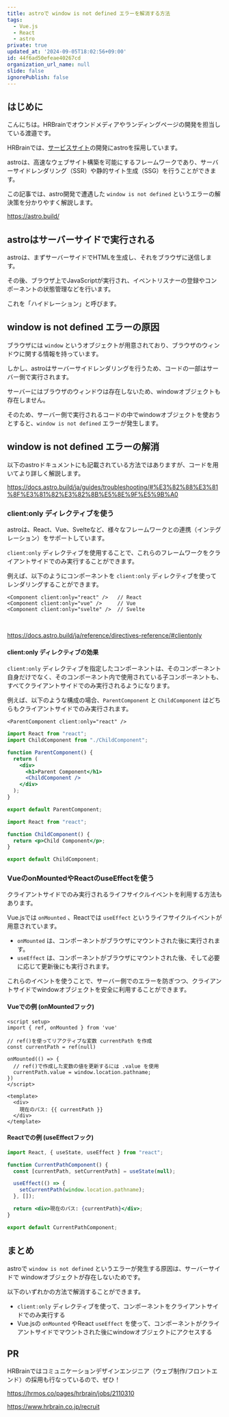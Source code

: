 ```yaml
---
title: astroで window is not defined エラーを解消する方法
tags:
  - Vue.js
  - React
  - astro
private: true
updated_at: '2024-09-05T18:02:56+09:00'
id: 44f6ad50efeae40267cd
organization_url_name: null
slide: false
ignorePublish: false
---
```


## はじめに

こんにちは。HRBrainでオウンドメディアやランディングページの開発を担当している渡邉です。

HRBrainでは、[サービスサイト](https://www.hrbrain.jp/)の開発にastroを採用しています。

astroは、高速なウェブサイト構築を可能にするフレームワークであり、サーバーサイドレンダリング（SSR）や静的サイト生成（SSG）を行うことができます。

この記事では、astro開発で遭遇した `window is not defined` というエラーの解決策を分かりやすく解説します。

https://astro.build/

## astroはサーバーサイドで実行される

astroは、まずサーバーサイドでHTMLを生成し、それをブラウザに送信します。

その後、ブラウザ上でJavaScriptが実行され、イベントリスナーの登録やコンポーネントの状態管理などを行います。

これを「ハイドレーション」と呼びます。


## window is not defined エラーの原因

ブラウザには `window` というオブジェクトが用意されており、ブラウザのウィンドウに関する情報を持っています。

しかし、astroはサーバーサイドレンダリングを行うため、コードの一部はサーバー側で実行されます。

サーバーにはブラウザのウィンドウは存在しないため、windowオブジェクトも存在しません。

そのため、サーバー側で実行されるコードの中でwindowオブジェクトを使おうとすると、`window is not defined` エラーが発生します。

## window is not defined エラーの解消

以下のastroドキュメントにも記載されている方法ではありますが、コードを用いてより詳しく解説します。

https://docs.astro.build/ja/guides/troubleshooting/#%E3%82%88%E3%81%8F%E3%81%82%E3%82%8B%E5%8E%9F%E5%9B%A0

### client:only ディレクティブを使う

astroは、React、Vue、Svelteなど、様々なフレームワークとの連携（インテグレーション）をサポートしています。 

`client:only` ディレクティブを使用することで、これらのフレームワークをクライアントサイドでのみ実行することができます。 

例えば、以下のようにコンポーネントを `client:only` ディレクティブを使ってレンダリングすることができます。

```astro:src/pages/index.astro
<Component client:only="react" />   // React
<Component client:only="vue" />     // Vue
<Component client:only="svelte" />  // Svelte
```
<br>

https://docs.astro.build/ja/reference/directives-reference/#clientonly

#### client:only ディレクティブの効果

`client:only` ディレクティブを指定したコンポーネントは、そのコンポーネント自身だけでなく、そのコンポーネント内で使用されている子コンポーネントも、すべてクライアントサイドでのみ実行されるようになります。

例えば、以下のような構成の場合、`ParentComponent` と `ChildComponent` はどちらもクライアントサイドでのみ実行されます。

```astro:src/pages/index.astro
<ParentComponent client:only="react" />
```

```jsx:src/components/ParentComponent.jsx
import React from "react";
import ChildComponent from "./ChildComponent";

function ParentComponent() {
  return (
    <div>
      <h1>Parent Component</h1>
      <ChildComponent />
    </div>
  );
}

export default ParentComponent;
```

```jsx:src/components/ParentComponent.jsx
import React from "react";

function ChildComponent() {
  return <p>Child Component</p>;
}

export default ChildComponent;
```

### VueのonMountedやReactのuseEffectを使う

クライアントサイドでのみ実行されるライフサイクルイベントを利用する方法もあります。

Vue.jsでは `onMounted` 、Reactでは `useEffect` というライフサイクルイベントが用意されています。

- `onMounted` は、コンポーネントがブラウザにマウントされた後に実行されます。
- `useEffect` は、コンポーネントがブラウザにマウントされた後、そして必要に応じて更新後にも実行されます。

これらのイベントを使うことで、サーバー側でのエラーを防ぎつつ、クライアントサイドでwindowオブジェクトを安全に利用することができます。

#### Vueでの例 (onMountedフック)

```vue
<script setup>
import { ref, onMounted } from 'vue'

// ref()を使ってリアクティブな変数 currentPath を作成
const currentPath = ref(null)

onMounted(() => {
  // ref()で作成した変数の値を更新するには .value を使用
  currentPath.value = window.location.pathname;
})
</script>

<template>
  <div>
    現在のパス: {{ currentPath }}
  </div>
</template>
```

#### Reactでの例 (useEffectフック)

```jsx
import React, { useState, useEffect } from "react";

function CurrentPathComponent() {
  const [currentPath, setCurrentPath] = useState(null);

  useEffect(() => {
    setCurrentPath(window.location.pathname);
  }, []);

  return <div>現在のパス: {currentPath}</div>;
}

export default CurrentPathComponent;
```

## まとめ

astroで `window is not defined` というエラーが発生する原因は、サーバーサイドで windowオブジェクトが存在しないためです。

以下のいずれかの方法で解消することができます。

- `client:only` ディレクティブを使って、コンポーネントをクライアントサイドでのみ実行する
- Vue.jsの `onMounted` やReact `useEffect` を使って、コンポーネントがクライアントサイドでマウントされた後にwindowオブジェクトにアクセスする

## PR

HRBrainではコミュニケーションデザインエンジニア（ウェブ制作/フロントエンド）の採用も行なっているので、ぜひ！

https://hrmos.co/pages/hrbrain/jobs/2110310

https://www.hrbrain.co.jp/recruit
